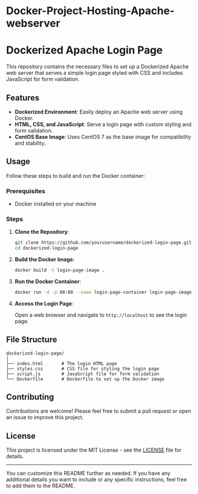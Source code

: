 # Docker-Project-Hosting-Apache-webserver
# Dockerized Apache Login Page

This repository contains the necessary files to set up a Dockerized Apache web server that serves a simple login page styled with CSS and includes JavaScript for form validation.

## Features

- **Dockerized Environment**: Easily deploy an Apache web server using Docker.
- **HTML, CSS, and JavaScript**: Serve a login page with custom styling and form validation.
- **CentOS Base Image**: Uses CentOS 7 as the base image for compatibility and stability.

## Usage

Follow these steps to build and run the Docker container:

### Prerequisites

- Docker installed on your machine

### Steps

1. **Clone the Repository**:

   ```sh
   git clone https://github.com/yourusername/dockerized-login-page.git
   cd dockerized-login-page
   ```

2. **Build the Docker Image**:

   ```sh
   docker build -t login-page-image .
   ```

3. **Run the Docker Container**:

   ```sh
   docker run -d -p 80:80 --name login-page-container login-page-image
   ```

4. **Access the Login Page**:

   Open a web browser and navigate to `http://localhost` to see the login page.

## File Structure

```
dockerized-login-page/
│
├── index.html       # The login HTML page
├── styles.css       # CSS file for styling the login page
├── script.js        # JavaScript file for form validation
└── Dockerfile       # Dockerfile to set up the Docker image
```

## Contributing

Contributions are welcome! Please feel free to submit a pull request or open an issue to improve this project.

## License

This project is licensed under the MIT License - see the [LICENSE](LICENSE) file for details.

---

You can customize this README further as needed. If you have any additional details you want to include or any specific instructions, feel free to add them to the README.
